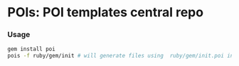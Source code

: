 # POIs: POI templates central repo

### Usage

```bash
gem install poi
pois -f ruby/gem/init # will generate files using  ruby/gem/init.poi in this repo
```

